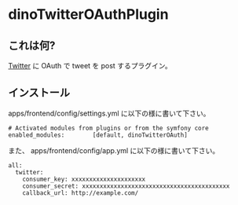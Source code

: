 # dinoTwitterOAuthPlugin

## これは何?

[Twitter](http://twitter.com) に OAuth で tweet を post するプラグイン。

## インストール

apps/frontend/config/settings.yml に以下の様に書いて下さい。

    # Activated modules from plugins or from the symfony core
    enabled_modules:        [default, dinoTwitterOAuth]

また、 apps/frontend/config/app.yml に以下の様に書いて下さい。

    all:
      twitter:
        consumer_key: xxxxxxxxxxxxxxxxxxxxx
        consumer_secret: xxxxxxxxxxxxxxxxxxxxxxxxxxxxxxxxxxxxxxxxxx
        callback_url: http://example.com/
